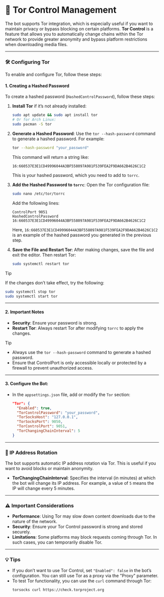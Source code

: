 # 🧅 Tor Control Management

The bot supports Tor integration, which is especially useful if you want to maintain privacy or bypass blocking on certain platforms.
**Tor Control** is a feature that allows you to automatically change chains within the Tor network to provide greater anonymity and bypass platform restrictions when downloading media files.

---

### 🛠 Configuring Tor

To enable and configure Tor, follow these steps:

#### 1. **Creating a Hashed Password**
To create a hashed password (`HashedControlPassword`), follow these steps:

1. **Install Tor** if it’s not already installed:
   ```bash
   sudo apt update && sudo apt install tor
   # Or for Arch Linux:
   sudo pacman -S tor
   ```

2. **Generate a Hashed Password**:
   Use the `tor --hash-password` command to generate a hashed password. For example:
   ```bash
   tor --hash-password "your_password"
   ```
   This command will return a string like:
   ```
   16:660537E3E1CD49996044A3BF558097A981F539FEA2F9DA662B4626C1C2
   ```
   This is your hashed password, which you need to add to `torrc`.

3. **Add the Hashed Password to `torrc`**:
   Open the Tor configuration file:
   ```bash
   sudo nano /etc/tor/torrc
   ```
   Add the following lines:
   ```
   ControlPort 9051
   HashedControlPassword 16:660537E3E1CD49996044A3BF558097A981F539FEA2F9DA662B4626C1C2
   ```
   Here, `16:660537E3E1CD49996044A3BF558097A981F539FEA2F9DA662B4626C1C2` is an example of the hashed password you generated in the previous step.

4. **Save the File and Restart Tor**:
   After making changes, save the file and exit the editor. Then restart Tor:
   ```bash
   sudo systemctl restart tor
   ```
> [!TIP]
> If the changes don’t take effect, try the following:
>  ```bash
>  sudo systemctl stop tor
>  sudo systemctl start tor
>  ```

---

#### 2. **Important Notes**
- **Security**: Ensure your password is strong.
- **Restart Tor**: Always restart Tor after modifying `torrc` to apply the changes.

> [!TIP]
> - Always use the `tor --hash-password` command to generate a hashed password.
> - Ensure that ControlPort is only accessible locally or protected by a firewall to prevent unauthorized access.

---

#### 3. **Configure the Bot**:
   - In the `appsettings.json` file, add or modify the `Tor` section:
     ```json
     "Tor": {
       "Enabled": true,
       "TorControlPassword": "your_password",
       "TorSocksHost": "127.0.0.1",
       "TorSocksPort": 9050,
       "TorControlPort": 9051,
       "TorChangingChainInterval": 5
     }
     ```

---

### 🔄 IP Address Rotation

The bot supports automatic IP address rotation via Tor. This is useful if you want to avoid blocks or maintain anonymity.

- **TorChangingChainInterval**: Specifies the interval (in minutes) at which the bot will change its IP address. For example, a value of `5` means the IP will change every 5 minutes.

---

### ⚠️ Important Considerations

- **Performance**: Using Tor may slow down content downloads due to the nature of the network.
- **Security**: Ensure your Tor Control password is strong and stored securely.
- **Limitations**: Some platforms may block requests coming through Tor. In such cases, you can temporarily disable Tor.

---

### 💡 Tips

- If you don’t want to use Tor Control, set `"Enabled": false` in the bot’s configuration. You can still use Tor as a proxy via the "Proxy" parameter.
- To test Tor functionality, you can use the `curl` command through Tor:
  ```bash
  torsocks curl https://check.torproject.org
  ```
